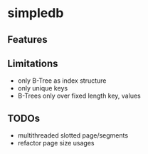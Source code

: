 # simpledb

## Features

## Limitations
- only B-Tree as index structure
- only unique keys
- B-Trees only over fixed length key, values

## TODOs
- multithreaded slotted page/segments
- refactor page size usages